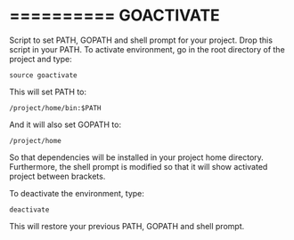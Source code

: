 ==========
GOACTIVATE
==========

Script to set PATH, GOPATH and shell prompt for your project. Drop this script in your PATH. To activate environment, go in the root directory of the project and type:

```shell
source goactivate
```

This will set PATH to:

```shell
/project/home/bin:$PATH
```

And it will also set GOPATH to:

```shell
/project/home
```

So that dependencies will be installed in your project home directory. Furthermore, the shell prompt is modified so that it will show activated project between brackets.

To deactivate the environment, type:

```shell
deactivate
```

This will restore your previous PATH, GOPATH and shell prompt.

